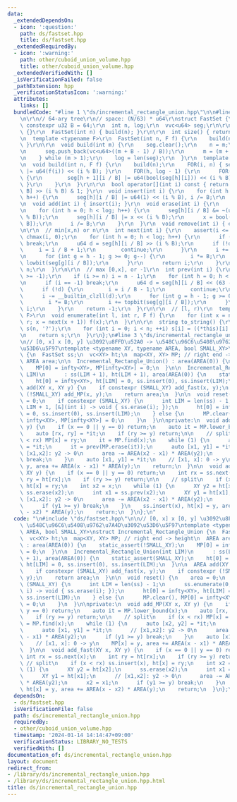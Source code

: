 ```yaml
---
data:
  _extendedDependsOn:
  - icon: ':question:'
    path: ds/fastset.hpp
    title: ds/fastset.hpp
  _extendedRequiredBy:
  - icon: ':warning:'
    path: other/cuboid_union_volume.hpp
    title: other/cuboid_union_volume.hpp
  _extendedVerifiedWith: []
  _isVerificationFailed: false
  _pathExtension: hpp
  _verificationStatusIcon: ':warning:'
  attributes:
    links: []
  bundledCode: "#line 1 \"ds/incremental_rectangle_union.hpp\"\n\n#line 2 \"ds/fastset.hpp\"\
    \n\r\n// 64-ary tree\r\n// space: (N/63) * u64\r\nstruct FastSet {\r\n  static\
    \ constexpr u32 B = 64;\r\n  int n, log;\r\n  vvc<u64> seg;\r\n\r\n  FastSet()\
    \ {}\r\n  FastSet(int n) { build(n); }\r\n\r\n  int size() { return n; }\r\n\r\
    \n  template <typename F>\r\n  FastSet(int n, F f) {\r\n    build(n, f);\r\n \
    \ }\r\n\r\n  void build(int m) {\r\n    seg.clear();\r\n    n = m;\r\n    do {\r\
    \n      seg.push_back(vc<u64>((m + B - 1) / B));\r\n      m = (m + B - 1) / B;\r\
    \n    } while (m > 1);\r\n    log = len(seg);\r\n  }\r\n  template <typename F>\r\
    \n  void build(int n, F f) {\r\n    build(n);\r\n    FOR(i, n) { seg[0][i / B]\
    \ |= u64(f(i)) << (i % B); }\r\n    FOR(h, log - 1) {\r\n      FOR(i, len(seg[h]))\
    \ {\r\n        seg[h + 1][i / B] |= u64(bool(seg[h][i])) << (i % B);\r\n     \
    \ }\r\n    }\r\n  }\r\n\r\n  bool operator[](int i) const { return seg[0][i /\
    \ B] >> (i % B) & 1; }\r\n  void insert(int i) {\r\n    for (int h = 0; h < log;\
    \ h++) {\r\n      seg[h][i / B] |= u64(1) << (i % B), i /= B;\r\n    }\r\n  }\r\
    \n  void add(int i) { insert(i); }\r\n  void erase(int i) {\r\n    u64 x = 0;\r\
    \n    for (int h = 0; h < log; h++) {\r\n      seg[h][i / B] &= ~(u64(1) << (i\
    \ % B));\r\n      seg[h][i / B] |= x << (i % B);\r\n      x = bool(seg[h][i /\
    \ B]);\r\n      i /= B;\r\n    }\r\n  }\r\n  void remove(int i) { erase(i); }\r\
    \n\r\n  // min[x,n) or n\r\n  int next(int i) {\r\n    assert(i <= n);\r\n   \
    \ chmax(i, 0);\r\n    for (int h = 0; h < log; h++) {\r\n      if (i / B == seg[h].size())\
    \ break;\r\n      u64 d = seg[h][i / B] >> (i % B);\r\n      if (!d) {\r\n   \
    \     i = i / B + 1;\r\n        continue;\r\n      }\r\n      i += lowbit(d);\r\
    \n      for (int g = h - 1; g >= 0; g--) {\r\n        i *= B;\r\n        i +=\
    \ lowbit(seg[g][i / B]);\r\n      }\r\n      return i;\r\n    }\r\n    return\
    \ n;\r\n  }\r\n\r\n  // max [0,x], or -1\r\n  int prev(int i) {\r\n    assert(i\
    \ >= -1);\r\n    if (i >= n) i = n - 1;\r\n    for (int h = 0; h < log; h++) {\r\
    \n      if (i == -1) break;\r\n      u64 d = seg[h][i / B] << (63 - i % B);\r\n\
    \      if (!d) {\r\n        i = i / B - 1;\r\n        continue;\r\n      }\r\n\
    \      i -= __builtin_clzll(d);\r\n      for (int g = h - 1; g >= 0; g--) {\r\n\
    \        i *= B;\r\n        i += topbit(seg[g][i / B]);\r\n      }\r\n      return\
    \ i;\r\n    }\r\n    return -1;\r\n  }\r\n\r\n  // [l, r)\r\n  template <typename\
    \ F>\r\n  void enumerate(int l, int r, F f) {\r\n    for (int x = next(l); x <\
    \ r; x = next(x + 1)) f(x);\r\n  }\r\n\r\n  string to_string() {\r\n    string\
    \ s(n, '?');\r\n    for (int i = 0; i < n; ++i) s[i] = ((*this)[i] ? '1' : '0');\r\
    \n    return s;\r\n  }\r\n};\n#line 3 \"ds/incremental_rectangle_union.hpp\"\n\
    \n// [0, x] x [0, y] \u3092\u8FFD\u52A0 -> \u548C\u96C6\u5408\u9762\u7A4D\u3092\
    \u53D6\u5F97\ntemplate <typename XY, typename AREA, bool SMALL_XY>\nstruct Incremental_Rectangle_Union\
    \ {\n  FastSet ss;\n  vc<XY> ht;\n  map<XY, XY> MP; // right end -> height\n \
    \ AREA area;\n\n  Incremental_Rectangle_Union() : area(AREA(0)) {\n    static_assert(!SMALL_XY);\n\
    \    MP[0] = infty<XY>, MP[infty<XY>] = 0;\n  }\n\n  Incremental_Rectangle_Union(int\
    \ LIM)\n      : ss(LIM + 1), ht(LIM + 1), area(AREA(0)) {\n    static_assert(SMALL_XY);\n\
    \    ht[0] = infty<XY>, ht[LIM] = 0, ss.insert(0), ss.insert(LIM);\n  }\n\n  AREA\
    \ add(XY x, XY y) {\n    if constexpr (SMALL_XY) add_fast(x, y);\n    if constexpr\
    \ (!SMALL_XY) add_MP(x, y);\n    return area;\n  }\n\n  void reset() {\n    area\
    \ = 0;\n    if constexpr (SMALL_XY) {\n      int LIM = len(ss) - 1;\n      ss.enumerate(0,\
    \ LIM + 1, [&](int i) -> void { ss.erase(i); });\n      ht[0] = infty<XY>, ht[LIM]\
    \ = 0, ss.insert(0), ss.insert(LIM);\n    } else {\n      MP.clear(), MP[0] =\
    \ infty<XY>, MP[infty<XY>] = 0;\n    }\n  }\n\nprivate:\n  void add_MP(XY x, XY\
    \ y) {\n    if (x == 0 || y == 0) return;\n    auto it = MP.lower_bound(x);\n\
    \    auto [rx, ry] = *it;\n    if (ry >= y) return;\n\n    // split\n    if (x\
    \ < rx) MP[x] = ry;\n    it = MP.find(x);\n    while (1) {\n      auto [x2, y2]\
    \ = *it;\n      it = prev(MP.erase(it));\n      auto [x1, y1] = *it;\n      //\
    \ [x1,x2]: y2 -> 0\n      area -= AREA(x2 - x1) * AREA(y2);\n      if (y1 >= y)\
    \ break;\n    }\n    auto [x1, y1] = *it;\n    // [x1, x]: 0 -> y\n    MP[x] =\
    \ y, area += AREA(x - x1) * AREA(y);\n    return;\n  }\n\n  void add_fast(XY x,\
    \ XY y) {\n    if (x == 0 || y == 0) return;\n    int rx = ss.next(x);\n    int\
    \ ry = ht[rx];\n    if (ry >= y) return;\n\n    // split\n    if (x < rx) ss.insert(x),\
    \ ht[x] = ry;\n    int x2 = x;\n    while (1) {\n      XY y2 = ht[x2];\n     \
    \ ss.erase(x2);\n      int x1 = ss.prev(x2);\n      XY y1 = ht[x1];\n      //\
    \ [x1,x2]: y2 -> 0\n      area -= AREA(x2 - x1) * AREA(y2);\n      x2 = x1;\n\
    \      if (y1 >= y) break;\n    }\n    ss.insert(x), ht[x] = y, area += AREA(x\
    \ - x2) * AREA(y);\n    return;\n  }\n};\n"
  code: "\n#include \"ds/fastset.hpp\"\n\n// [0, x] x [0, y] \u3092\u8FFD\u52A0 ->\
    \ \u548C\u96C6\u5408\u9762\u7A4D\u3092\u53D6\u5F97\ntemplate <typename XY, typename\
    \ AREA, bool SMALL_XY>\nstruct Incremental_Rectangle_Union {\n  FastSet ss;\n\
    \  vc<XY> ht;\n  map<XY, XY> MP; // right end -> height\n  AREA area;\n\n  Incremental_Rectangle_Union()\
    \ : area(AREA(0)) {\n    static_assert(!SMALL_XY);\n    MP[0] = infty<XY>, MP[infty<XY>]\
    \ = 0;\n  }\n\n  Incremental_Rectangle_Union(int LIM)\n      : ss(LIM + 1), ht(LIM\
    \ + 1), area(AREA(0)) {\n    static_assert(SMALL_XY);\n    ht[0] = infty<XY>,\
    \ ht[LIM] = 0, ss.insert(0), ss.insert(LIM);\n  }\n\n  AREA add(XY x, XY y) {\n\
    \    if constexpr (SMALL_XY) add_fast(x, y);\n    if constexpr (!SMALL_XY) add_MP(x,\
    \ y);\n    return area;\n  }\n\n  void reset() {\n    area = 0;\n    if constexpr\
    \ (SMALL_XY) {\n      int LIM = len(ss) - 1;\n      ss.enumerate(0, LIM + 1, [&](int\
    \ i) -> void { ss.erase(i); });\n      ht[0] = infty<XY>, ht[LIM] = 0, ss.insert(0),\
    \ ss.insert(LIM);\n    } else {\n      MP.clear(), MP[0] = infty<XY>, MP[infty<XY>]\
    \ = 0;\n    }\n  }\n\nprivate:\n  void add_MP(XY x, XY y) {\n    if (x == 0 ||\
    \ y == 0) return;\n    auto it = MP.lower_bound(x);\n    auto [rx, ry] = *it;\n\
    \    if (ry >= y) return;\n\n    // split\n    if (x < rx) MP[x] = ry;\n    it\
    \ = MP.find(x);\n    while (1) {\n      auto [x2, y2] = *it;\n      it = prev(MP.erase(it));\n\
    \      auto [x1, y1] = *it;\n      // [x1,x2]: y2 -> 0\n      area -= AREA(x2\
    \ - x1) * AREA(y2);\n      if (y1 >= y) break;\n    }\n    auto [x1, y1] = *it;\n\
    \    // [x1, x]: 0 -> y\n    MP[x] = y, area += AREA(x - x1) * AREA(y);\n    return;\n\
    \  }\n\n  void add_fast(XY x, XY y) {\n    if (x == 0 || y == 0) return;\n   \
    \ int rx = ss.next(x);\n    int ry = ht[rx];\n    if (ry >= y) return;\n\n   \
    \ // split\n    if (x < rx) ss.insert(x), ht[x] = ry;\n    int x2 = x;\n    while\
    \ (1) {\n      XY y2 = ht[x2];\n      ss.erase(x2);\n      int x1 = ss.prev(x2);\n\
    \      XY y1 = ht[x1];\n      // [x1,x2]: y2 -> 0\n      area -= AREA(x2 - x1)\
    \ * AREA(y2);\n      x2 = x1;\n      if (y1 >= y) break;\n    }\n    ss.insert(x),\
    \ ht[x] = y, area += AREA(x - x2) * AREA(y);\n    return;\n  }\n};\n"
  dependsOn:
  - ds/fastset.hpp
  isVerificationFile: false
  path: ds/incremental_rectangle_union.hpp
  requiredBy:
  - other/cuboid_union_volume.hpp
  timestamp: '2024-01-14 14:14:47+09:00'
  verificationStatus: LIBRARY_NO_TESTS
  verifiedWith: []
documentation_of: ds/incremental_rectangle_union.hpp
layout: document
redirect_from:
- /library/ds/incremental_rectangle_union.hpp
- /library/ds/incremental_rectangle_union.hpp.html
title: ds/incremental_rectangle_union.hpp
---
```

